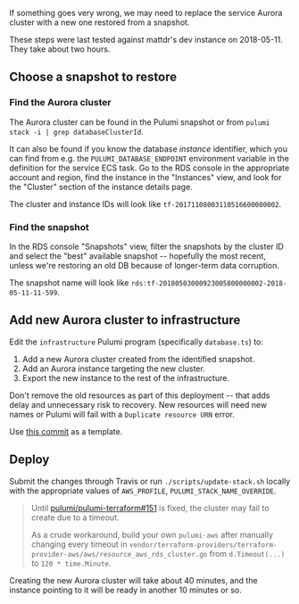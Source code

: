 If something goes very wrong, we may need to replace the service Aurora cluster with a new one restored from a snapshot.

These steps were last tested against mattdr's dev instance on 2018-05-11. They take about two hours.

## Choose a snapshot to restore

### Find the Aurora cluster

The Aurora cluster can be found in the Pulumi snapshot or from `pulumi stack -i | grep databaseClusterId`.

It can also be found if you know the database _instance_ identifier, which you can find from e.g. the `PULUMI_DATABASE_ENDPOINT` environment variable in the definition for the service ECS task. Go to the RDS console in the appropriate account and region, find the instance in the "Instances" view, and look for the "Cluster" section of the instance details page.

The cluster and instance IDs will look like `tf-20171108003110516600000002`.

### Find the snapshot

In the RDS console "Snapshots" view, filter the snapshots by the cluster ID and select the "best" available snapshot -- hopefully the most recent, unless we're restoring an old DB because of longer-term data corruption.

The snapshot name will look like `rds:tf-20180503000923005800000002-2018-05-11-11-599`.

## Add new Aurora cluster to infrastructure

Edit the `infrastructure` Pulumi program (specifically `database.ts`) to:
1. Add a new Aurora cluster created from the identified snapshot.
2. Add an Aurora instance targeting the new cluster.
3. Export the new instance to the rest of the infrastructure.

Don't remove the old resources as part of this deployment -- that adds delay and unnecessary risk to recovery. New resources will need new names or Pulumi will fail with a `Duplicate resource URN` error.

Use [this commit](https://github.com/pulumi/pulumi-service/commit/584213163bbb11d8b53d390ce728e5c4da1138d0) as a template.

## Deploy

Submit the changes through Travis or run `./scripts/update-stack.sh` locally with the appropriate values of `AWS_PROFILE`, `PULUMI_STACK_NAME_OVERRIDE`.

> Until [pulumi/pulumi-terraform#151](/pulumi/pulumi-terraform/issues/151) is fixed, the cluster may fail to create due to a timeout.
>
> As a crude workaround, build your own `pulumi-aws` after manually changing every timeout in `vendor/terraform-providers/terraform-provider-aws/aws/resource_aws_rds_cluster.go` from `d.Timeout(...)` to `120 * time.Minute`.

Creating the new Aurora cluster will take about 40 minutes, and the instance pointing to it will be ready in another 10 minutes or so.